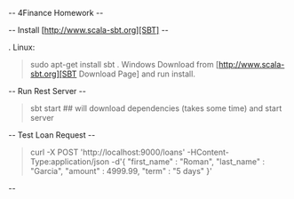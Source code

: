 -- 4Finance Homework --

-- Install [http://www.scala-sbt.org][SBT] --

. Linux:
  > sudo apt-get install sbt
. Windows
  > Download from [http://www.scala-sbt.org][SBT Download Page] and run install.

-- Run Rest Server --
  > sbt start     ## will download dependencies (takes some time) and start server

-- Test Loan Request --
  > curl -X POST 'http://localhost:9000/loans' -HContent-Type:application/json -d'{ "first_name" : "Roman", "last_name" : "Garcia", "amount" : 4999.99, "term" : "5 days" }'

--